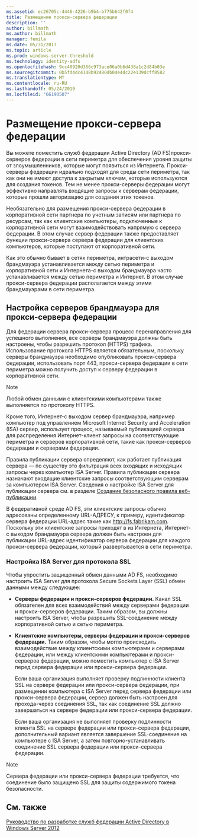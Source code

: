 ```yaml
---
ms.assetid: ec26705c-4446-4226-b9b4-b775b642f0f4
title: Размещение прокси-сервера федерации
description: ''
author: billmath
ms.author: billmath
manager: femila
ms.date: 05/31/2017
ms.topic: article
ms.prod: windows-server-threshold
ms.technology: identity-adfs
ms.openlocfilehash: 9cc40920d366c973ace06a0b6d438a1c2d84b03e
ms.sourcegitcommit: 0b5fd4dc4148b92480db04e4dc22e139dcff8582
ms.translationtype: MT
ms.contentlocale: ru-RU
ms.lasthandoff: 05/24/2019
ms.locfileid: "66190507"
---
```

# <a name="where-to-place-a-federation-server-proxy"></a>Размещение прокси-сервера федерации

Вы можете поместить служб федерации Active Directory \(AD FS\)прокси-серверов федерации в сети периметра для обеспечения уровня защиты от злоумышленников, которые могут появиться из Интернета. Прокси-серверы федерации идеально подходят для среды сети периметра, так как они не имеют доступа к закрытым ключам, которые используются для создания токенов. Тем не менее прокси-серверы федерации могут эффективно направлять входящие запросы к серверам федерации, которые прошли авторизацию для создания этих токенов.  
  
Необязательно для размещения прокси-сервера федерации в корпоративной сети партнера по учетным записям или партнера по ресурсам, так как клиентские компьютеры, подключенные к корпоративной сети могут взаимодействовать напрямую с сервера федерации. В этом случае сервер федерации также предоставляет функции прокси-сервера сервера федерации для клиентских компьютеров, которые поступают от корпоративной сети.  
  
Как это обычно бывает в сетях периметра, интрасети\-с выходом брандмауэра устанавливается между сетью периметра и корпоративной сети и Интернета\-с выходом брандмауэра часто устанавливается между сетью периметра и Интернет. В этом случае прокси-сервера федерации располагается между этими брандмауэрами в сети периметра.  
  
## <a name="configuring-your-firewall-servers-for-a-federation-server-proxy"></a>Настройка серверов брандмауэра для прокси-сервера федерации  
Для федерации сервера прокси-сервера процесс перенаправления для успешного выполнения, все серверы брандмауэра должны быть настроены, чтобы разрешить протокол \(HTTPS\) трафика. Использование протокола HTTPS является обязательным, поскольку серверы брандмауэра необходимо опубликовать прокси-сервера федерации, использовать порт 443, прокси-сервера федерации в сети периметра можно получить доступ к серверу федерации в корпоративной сети.  
  
> [!NOTE]  
> Любой обмен данными с клиентскими компьютерами также выполняется по протоколу HTTPS.  
  
Кроме того, Интернет\-с выходом сервер брандмауэра, например компьютер под управлением Microsoft Internet Security and Acceleration \(ISA\) сервер, использует процесс, называемый публикацией сервера для распределения Интернет-клиент запросы на соответствующие периметра и серверов корпоративной сети, такие как прокси-серверов федерации и серверами федерации.  
  
Правила публикации сервера определяют, как работает публикация сервера — по существу это фильтрация всех входящих и исходящих запросы через компьютер ISA Server. Правила публикации сервера назначают входящие клиентские запросы соответствующим серверам за компьютером ISA Server. Сведения о настройке ISA Server для публикации сервера см. в разделе [Создание безопасного правила веб-публикации](https://go.microsoft.com/fwlink/?LinkId=75182).  
  
В федеративной среде AD FS, эти клиентские запросы обычно адресованы определенному URL-АДРЕСУ, к примеру, идентификатор сервера федерации URL-адрес такие как http://fs.fabrikam.com. Поскольку эти клиентские запросы приходят в из Интернета, Интернет\-с выходом брандмауэра сервера должен быть настроен для публикации URL-адрес идентификатор сервера федерации для каждого прокси-сервера федерации, который развертывается в сети периметра.  
  
### <a name="configuring-isa-server-to-allow-ssl"></a>Настройка ISA Server для протокола SSL  
Чтобы упростить защищенный обмен данными AD FS, необходимо настроить ISA Server для протокола Secure Sockets Layer \(SSL\) обмен данными между следующее:  
  
-   **Серверы федерации и прокси-серверов федерации.** Канал SSL обязателен для всех взаимодействий между серверами федерации и прокси-серверов федерации. Таким образом, вы должны настроить ISA Server, чтобы разрешить SSL-соединение между корпоративной сетью и сетью периметра.  
  
-   **Клиентские компьютеры, серверы федерации и прокси-серверов федерации.** Таким образом, чтобы могло происходить взаимодействие между клиентскими компьютерами и серверами федерации, или между клиентскими компьютерами и прокси-серверов федерации, можно поместить компьютер с ISA Server перед сервера федерации или прокси-сервера федерации.  
  
    Если ваша организация выполняет проверку подлинности клиента SSL на сервере федерации или прокси-сервера федерации, при размещении компьютера с ISA Server перед сервера федерации или прокси-сервера федерации, сервер должен быть настроен для прохода\-через соединения SSL, так как соединение SSL должно завершаться на сервере федерации или прокси-сервера федерации.  
  
    Если ваша организация не выполняет проверку подлинности клиента SSL на сервере федерации или прокси-сервера федерации, дополнительный вариант является завершение SSL-соединение на компьютере с ISA Server, а затем повторно\-устанавливать соединение SSL сервера федерации или прокси-сервера федерации.  
  
> [!NOTE]  
> Сервера федерации или прокси-сервера федерации требуется, что соединение было защищено SSL для защиты содержимого токена безопасности.  
  
## <a name="see-also"></a>См. также
[Руководство по разработке служб федерации Active Directory в Windows Server 2012](AD-FS-Design-Guide-in-Windows-Server-2012.md)
